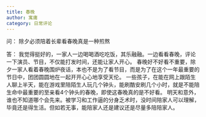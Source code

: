 ```yaml
---
title: 春晚
author: 寓庸
category: 日常评论
---
```

问： 
除夕必须陪着长辈看春晚真是一种煎熬

答：
我觉得挺好的，一家人一边喝喝酒吃吃饭，其乐融融。一边看看春晚，评论一下演员、节目，不仅能打发时间，还能让家人开心。 春晚好不好看不重要，除夕一家人看着春晚围炉夜话，本也不是为了看节目，而是为了在这个一年最重要的节日中，团团圆圆地在一起开开心心地享受天伦。 一些孩子，在能在网上跟陌生人聊上半天，能在游戏里陪陌生人玩几个钟头，能刷酷安刷几个小时，就是不能陪生命中最重要的至亲看4个钟头的春晚，即使这春晚真的是不好看。 明天和意外，谁也不知道哪个会先来。被学习和工作逼的分身乏术时，没时间陪家人可以理解，毕竟还是得生活。但如若无事，能陪家人还是建议还是尽量多陪陪家人。